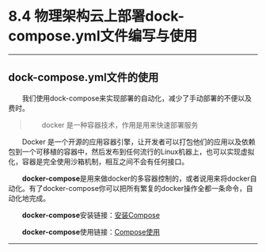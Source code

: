 # 8.4 物理架构云上部署dock-compose.yml文件编写与使用

---

## dock-compose.yml文件的使用
&emsp;&emsp;我们使用dock-compose来实现部署的自动化，减少了手动部署的不便以及费时。

> &emsp;&emsp;docker 是一种容器技术，作用是用来快速部署服务

&emsp;&emsp;Docker 是一个开源的应用容器引擎，让开发者可以打包他们的应用以及依赖包到一个可移植的容器中，然后发布到任何流行的Linux机器上，也可以实现虚拟化，容器是完全使用沙箱机制，相互之间不会有任何接口。

&emsp;&emsp;**docker-compose**是用来做docker的多容器控制的，或者说用来将docker自动化。有了docker-compose你可以把所有繁复的docker操作全都一条命令，自动化地完成。

&emsp;&emsp;**docker-compose**安装链接：[安装Compose][1]

&emsp;&emsp;**docker-compose**使用链接：[Compose使用][2]

----------


  [1]: http://www.widuu.com/docker/compose/install.html
  [2]: https://blog.csdn.net/chinrui/article/details/79155688